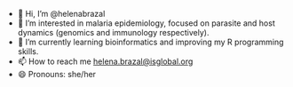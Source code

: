 - 👋 Hi, I’m @helenabrazal
- 👀 I’m interested in malaria epidemiology, focused on parasite and host dynamics (genomics and immunology respectively). 
- 🌱 I’m currently learning bioinformatics and improving my R programming skills. 
- 📫 How to reach me helena.brazal@isglobal.org
- 😄 Pronouns: she/her 

<!---
helenabrazal/helenabrazal is a ✨ special ✨ repository because its `README.md` (this file) appears on your GitHub profile.
You can click the Preview link to take a look at your changes.
--->
